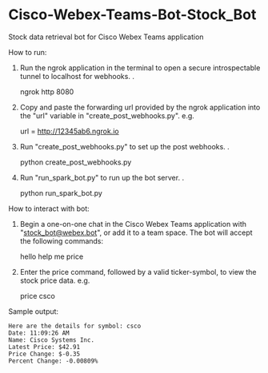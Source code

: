 # Cisco-Webex-Teams-Bot-Stock_Bot
Stock data retrieval bot for Cisco Webex Teams application

How to run:
1. Run the ngrok application in the terminal to open a secure introspectable tunnel to localhost for webhooks.
.

    ngrok http 8080

2. Copy and paste the forwarding url provided by the ngrok application into the "url" variable in "create_post_webhooks.py".
e.g. 

    url = http://12345ab6.ngrok.io

3. Run "create_post_webhooks.py" to set up the post webhooks.
.  

    python create_post_webhooks.py

4. Run "run_spark_bot.py" to run up the bot server.
.    

    python run_spark_bot.py

How to interact with bot:
1. Begin a one-on-one chat in the Cisco Webex Teams application with "stock_bot@webex.bot", or add it to a team space.
The bot will accept the following commands:

    hello
    help me
    price <symbol>

2. Enter the price command, followed by a valid ticker-symbol, to view the stock price data.
e.g. 
    
    price csco

Sample output:

    Here are the details for symbol: csco
    Date: 11:09:26 AM
    Name: Cisco Systems Inc.
    Latest Price: $42.91
    Price Change: $-0.35
    Percent Change: -0.00809%

